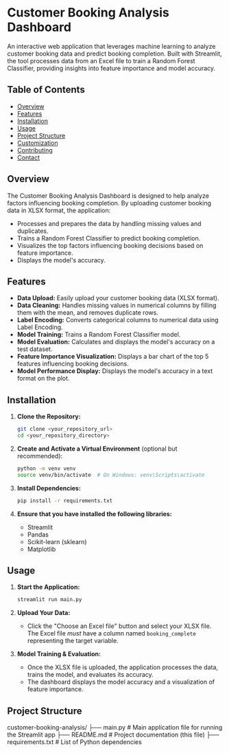 # Customer Booking Analysis Dashboard

An interactive web application that leverages machine learning to analyze customer booking data and predict booking completion. Built with Streamlit, the tool processes data from an Excel file to train a Random Forest Classifier, providing insights into feature importance and model accuracy.

## Table of Contents

*   [Overview](#overview)
*   [Features](#features)
*   [Installation](#installation)
*   [Usage](#usage)
*   [Project Structure](#project-structure)
*   [Customization](#customization)
*   [Contributing](#contributing)
*   [Contact](#contact)

## Overview

The Customer Booking Analysis Dashboard is designed to help analyze factors influencing booking completion. By uploading customer booking data in XLSX format, the application:

*   Processes and prepares the data by handling missing values and duplicates.
*   Trains a Random Forest Classifier to predict booking completion.
*   Visualizes the top factors influencing booking decisions based on feature importance.
*   Displays the model's accuracy.

## Features

*   **Data Upload:** Easily upload your customer booking data (XLSX format).
*   **Data Cleaning:** Handles missing values in numerical columns by filling them with the mean, and removes duplicate rows.
*   **Label Encoding:** Converts categorical columns to numerical data using Label Encoding.
*   **Model Training:** Trains a Random Forest Classifier model.
*   **Model Evaluation:** Calculates and displays the model's accuracy on a test dataset.
*   **Feature Importance Visualization:** Displays a bar chart of the top 5 features influencing booking decisions.
*   **Model Performance Display:** Displays the model's accuracy in a text format on the plot.

## Installation

1.  **Clone the Repository:**

    ```bash
    git clone <your_repository_url>
    cd <your_repository_directory>
    ```

2.  **Create and Activate a Virtual Environment** (optional but recommended):

    ```bash
    python -m venv venv
    source venv/bin/activate  # On Windows: venv\Scripts\activate
    ```

3.  **Install Dependencies:**

    ```bash
    pip install -r requirements.txt
    ```

4.  **Ensure that you have installed the following libraries:**

    *   Streamlit
    *   Pandas
    *   Scikit-learn (sklearn)
    *   Matplotlib

## Usage

1.  **Start the Application:**

    ```bash
    streamlit run main.py
    ```

2.  **Upload Your Data:**

    *   Click the "Choose an Excel file" button and select your XLSX file. The Excel file *must* have a column named `booking_complete` representing the target variable.

3.  **Model Training & Evaluation:**

    *   Once the XLSX file is uploaded, the application processes the data, trains the model, and evaluates its accuracy.
    *   The dashboard displays the model accuracy and a visualization of feature importance.

## Project Structure
customer-booking-analysis/
├── main.py # Main application file for running the Streamlit app
├── README.md # Project documentation (this file)
├── requirements.txt # List of Python dependencies
